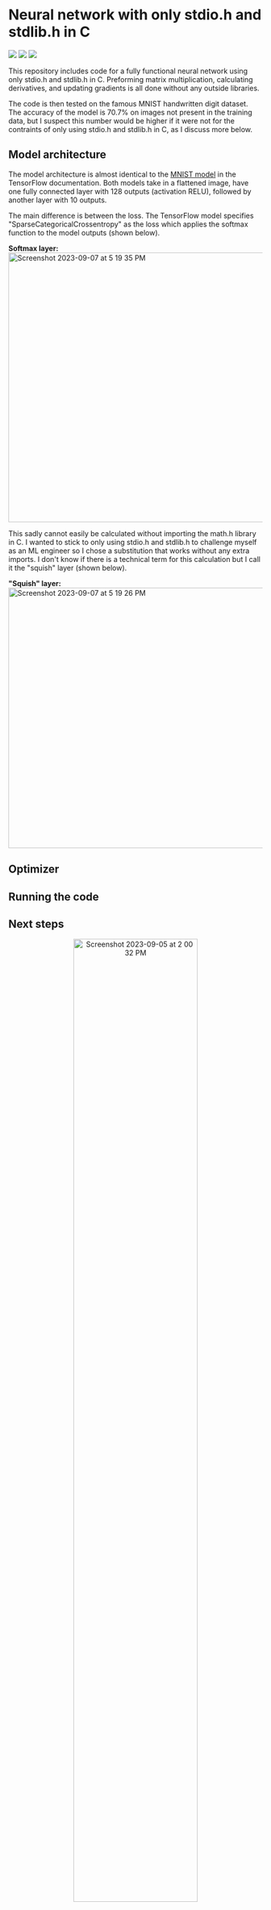 # Neural network with only stdio.h and stdlib.h in C  
<img src="https://img.shields.io/badge/Data-MNIST-black">  <img src="https://img.shields.io/badge/Accuracy-70.7-d6fc2d">  <img src="https://img.shields.io/badge/tests-passing-brightgreen">

This repository includes code for a fully functional neural network using only stdio.h and stdlib.h in C. Preforming matrix multiplication, calculating derivatives, and updating gradients is all done without any outside libraries.

The code is then tested on the famous MNIST handwritten digit dataset. The accuracy of the model is 70.7% on images not present in the training data, but I suspect this number would be higher if it were not for the contraints of only using stdio.h and stdlib.h in C, as I discuss more below.

## Model architecture

The model architecture is almost identical to the [MNIST model](https://www.tensorflow.org/datasets/keras_example) in the TensorFlow documentation. Both models take in a flattened image, have one fully connected layer with 128 outputs (activation RELU), followed by another layer with 10 outputs. 

The main difference is between the loss. The TensorFlow model specifies "SparseCategoricalCrossentropy" as the loss which applies the softmax function to the model outputs (shown below). 

<b>Softmax layer:</b>  
<img width="535" alt="Screenshot 2023-09-07 at 5 19 35 PM" src="https://github.com/zroe1/neural-network-from-scratch/assets/114773939/ceddfeaf-4476-4df7-8af1-d97967f691c2">  

This sadly cannot easily be calculated without importing the math.h library in C. I wanted to stick to only using stdio.h and stdlib.h to challenge myself as an ML engineer so I chose a substitution that works without any extra imports. I don't know if there is a technical term for this calculation but I call it the "squish" layer (shown below).

<b>"Squish" layer:</b>  
<img width="517" alt="Screenshot 2023-09-07 at 5 19 26 PM" src="https://github.com/zroe1/neural-network-from-scratch/assets/114773939/2657755b-be4f-4c05-919b-dda94c4612ab">

## Optimizer

## Running the code

## Next steps

<p align="center"><img width="70%" alt="Screenshot 2023-09-05 at 2 00 32 PM" src="https://github.com/zroe1/neural-network-from-scratch/assets/114773939/e7ec83eb-38ca-4cde-9f18-950832b5bcee"></p>  
